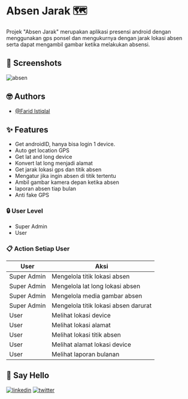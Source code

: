 # Absen Jarak 🗺️

Projek "Absen Jarak" merupakan aplikasi presensi android dengan menggunakan gps ponsel dan mengukurnya dengan jarak lokasi absen serta dapat mengambil gambar ketika melakukan absensi.


## 📸 Screenshots

![absen](https://user-images.githubusercontent.com/34615322/161379293-8906171d-1792-458c-ba39-509589ad0654.png)

## 🤓 Authors 

- [@Farid Istiqlal](https://github.com/faridistiqlal)

## ✨ Features 

- Get androidID, hanya bisa login 1 device.
- Auto get location GPS
- Get lat and long device
- Konvert lat long menjadi alamat
- Get jarak lokasi gps dan titik absen
- Mengatur jika ingin absen di titik tertentu
- Ambil gambar kamera depan ketika absen
- laporan absen tiap bulan
- Anti fake GPS


### 🔒 User Level 
- Super Admin
- User

### 📋 Action Setiap User 
User  | Aksi
------------- | -------------
Super Admin | Mengelola titik lokasi absen
Super Admin | Mengelola lat long lokasi absen
Super Admin | Mengelola media gambar absen
Super Admin | Mengelola titik lokasi absen darurat
User | Melihat lokasi device
User | Melihat lokasi alamat
User | Melihat lokasi titik absen
User | Melihat alamat lokasi device
User | Melihat laporan bulanan

## 🔗 Say Hello 
[![linkedin](https://img.shields.io/badge/linkedin-0A66C2?style=for-the-badge&logo=linkedin&logoColor=white)](https://www.linkedin.com/in/farid-istiqlal-1ab8a0138/)
[![twitter](https://img.shields.io/badge/twitter-1DA1F2?style=for-the-badge&logo=twitter&logoColor=white)](https://twitter.com/faridistiqlal?t=W_uL2BEa3TjSjoPOOZ3OTA&s=09)

